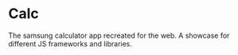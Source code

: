 # Calc
The samsung calculator app recreated for the web. A showcase for different JS frameworks and libraries.

